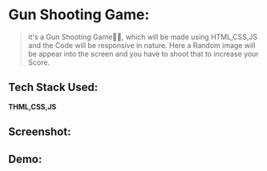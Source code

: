# Gun Shooting Game:
> it's a Gun Shooting Game👨🔫, which will be made using HTML,CSS,JS and the Code will be responsive in nature. Here a Random image will be appear into the screen and you have to shoot that to increase your Score.

## Tech Stack Used:
**THML,CSS,JS**

## Screenshot:


## Demo:
